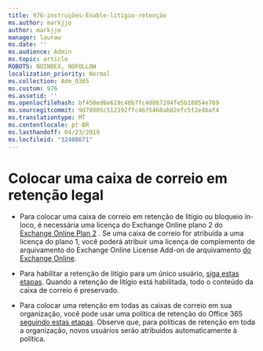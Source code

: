```yaml
---
title: 976-instruções-Enable-litígio-retenção
ms.author: markjjo
author: markjjo
manager: lauraw
ms.date: ''
ms.audience: Admin
ms.topic: article
ROBOTS: NOINDEX, NOFOLLOW
localization_priority: Normal
ms.collection: Adm_O365
ms.custom: 976
ms.assetid: ''
ms.openlocfilehash: bf450ed6e619c46b7fc4d867284fe5b18854e769
ms.sourcegitcommit: 9d78905c512192ffc4675468abd2efc5f2e4baf4
ms.translationtype: MT
ms.contentlocale: pt-BR
ms.lasthandoff: 04/23/2019
ms.locfileid: "32408671"
---
```

# <a name="place-a-mailbox-on-legal-hold"></a>Colocar uma caixa de correio em retenção legal

- Para colocar uma caixa de correio em retenção de litígio ou bloqueio in-loco, é necessária uma licença do Exchange Online plano 2 do [Exchange Online Plan 2](https://docs.microsoft.com/office365/servicedescriptions/office-365-platform-service-description/office-365-plan-options) . Se uma caixa de correio for atribuída a uma licença do plano 1, você poderá atribuir uma licença de complemento de arquivamento do Exchange Online License Add-on de arquivamento [do Exchange Online](https://docs.microsoft.com/office365/servicedescriptions/exchange-online-archiving-service-description).

- Para habilitar a retenção de litígio para um único usuário, [siga estas etapas](https://docs.microsoft.com/office365/SecurityCompliance/place-a-mailbox-on-litigation-hold). Quando a retenção de litígio está habilitada, todo o conteúdo da caixa de correio é preservado.

- Para colocar uma retenção em todas as caixas de correio em sua organização, você pode usar uma política de retenção do Office 365 [seguindo estas etapas](https://docs.microsoft.com/office365/securitycompliance/retention-policies#applying-a-retention-policy-to-an-entire-organization-or-specific-locations). Observe que, para políticas de retenção em toda a organização, novos usuários serão atribuídos automaticamente à política.

